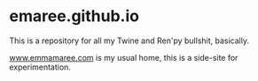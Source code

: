 # emaree.github.io

This is a repository for all my Twine and Ren'py bullshit, basically.

www.emmamaree.com is my usual home, this is a side-site for experimentation.
